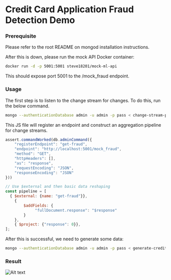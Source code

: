 # Credit Card Application Fraud Detection Demo

### Prerequisite

Please refer to the root README on mongod installation instructions.

After this is down, please run the mock API Docker container:

```sh
docker run -d -p 5001:5001 steve18201/mock-ml-api
```

This should expose port 5001 to the /mock_fraud endpoint.

### Usage
The first step is to listen to the change stream for changes. To do this, run the below command.

```sh
mongo --authenticationDatabase admin -u admin -p pass < change-stream-pipeline.js
```

This JS file will register an endpoint and construct an aggregation pipeline for change streams.


```javascript
assert.commandWorked(db.adminCommand({
	"registerEndpoint": "get-fraud",
	"endpoint": "http://localhost:5001/mock_fraud",
	"method": "GET",
	"httpHeaders": [],
	"as": "response",
	"requestEncoding": "JSON",
	"responseEncoding": "JSON"
}))

// Use $external and then basic data reshaping
const pipeline = [
  { $external: {name: "get-fraud"}},
	{
		$addFields: {
			 "fullDocument.response": "$response"
		}
 	},
	{ $project: {"response": 0}},
];
```

After this is successful, we need to generate some data:
```sh
mongo --authenticationDatabase admin -u admin -p pass < generate-credit-card-application-data.js
```


### Result
![Alt text](/change-stream-example.gif?raw=true "change stream example")
